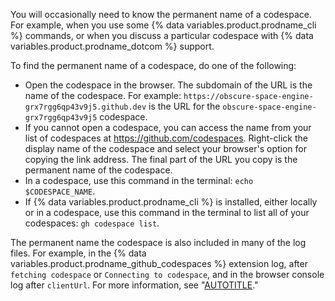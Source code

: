 You will occasionally need to know the permanent name of a codespace. For example, when you use some {% data variables.product.prodname_cli %} commands, or when you discuss a particular codespace with {% data variables.product.prodname_dotcom %} support.

To find the permanent name of a codespace, do one of the following:

* Open the codespace in the browser. The subdomain of the URL is the name of the codespace. For example: `https://obscure-space-engine-grx7rgg6qp43v9j5.github.dev` is the URL for the `obscure-space-engine-grx7rgg6qp43v9j5` codespace.
* If you cannot open a codespace, you can access the name from your list of codespaces at https://github.com/codespaces. Right-click the display name of the codespace and select your browser's option for copying the link address. The final part of the URL you copy is the permanent name of the codespace.
* In a codespace, use this command in the terminal: `echo $CODESPACE_NAME`.
* If {% data variables.product.prodname_cli %} is installed, either locally or in a codespace, use this command in the terminal to list all of your codespaces: `gh codespace list`.

The permanent name the codespace is also included in many of the log files. For example, in the {% data variables.product.prodname_github_codespaces %} extension log, after `fetching codespace` or `Connecting to codespace`, and in the browser console log after `clientUrl`. For more information, see "[AUTOTITLE](/codespaces/troubleshooting/github-codespaces-logs)."
